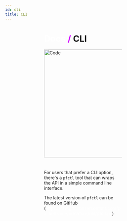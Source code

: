```yaml
---
id: cli
title: CLI
---
```


<div>

# <a href="#/docs">Docs</a> <span>/</span> CLI

<img src="/static/img/main/code3.svg" alt="Code">

For users that prefer a CLI option, there's a `pfctl` tool that can wraps the API in a simple command line interface.

The latest version of `pfctl` can be found on GitHub (https://raw.githubusercontent.com/packetframe/cdn/main/util/pfctl.py)

</div>

<style>
    div {
        margin: auto;
        width: 50%;
    }
    
    span {
        color: #d000ff;
    }
    
    a {
        color: white;
        text-decoration: none;
    }
    
    img {
        width: 350px;
        display: block;
        margin: auto auto 40px;
    }
</style>
